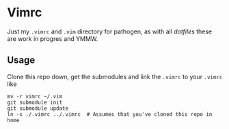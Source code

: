 # Vimrc #

Just my `.vimrc` and `.vim` directory for pathogen, as with all _dotfiles_ these are
work in progres and YMMW.

## Usage ##

Clone this repo down, get the submodules and link the `.vimrc` to your `.vimrc` like
```
mv -r vimrc ~/.vim
git submodule init
git submodule update
ln -s ./.vimrc ../.vimrc  # Assumes that you've cloned this repo in home
```

